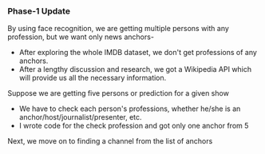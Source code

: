 ### Phase-1 Update

By using face recognition, we are getting multiple persons with any profession, but we want only news anchors- 
* After exploring the whole IMDB dataset, we don't get professions of any anchors. 
* After a lengthy discussion and research, we got a Wikipedia API which will provide us all the necessary information.

Suppose we are getting five persons or prediction for a given show
* We have to check each person's professions, whether he/she is an anchor/host/journalist/presenter, etc.
* I wrote code for the check profession and got only one anchor from 5

Next, we move on to finding a channel from the list of anchors

